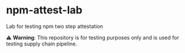 # npm-attest-lab
Lab for testing npm two step attestation

⚠️ **Warning**: This repository is for testing purposes only and is used for testing supply chain pipeline.

